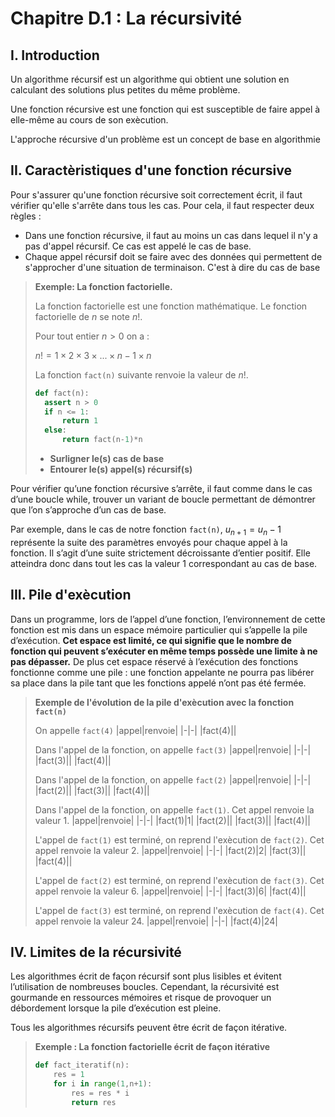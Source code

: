 # Chapitre D.1 : La récursivité
## I. Introduction
Un algorithme récursif <span class="caché">est un algorithme qui obtient une solution en calculant des solutions plus petites du même problème.</span>

Une fonction récursive <span class="caché">est une fonction qui est susceptible de faire appel à elle-même au cours de son exècution.</span>

L'approche récursive d'un problème est un concept de base en algorithmie

## II. Caractèristiques d'une fonction récursive
Pour s'assurer qu'une fonction récursive soit correctement écrit, il faut vérifier qu'elle s'arrête dans tous les cas. Pour cela, il faut respecter deux règles : 
- Dans une fonction récursive, il faut au moins un cas dans lequel <span class="caché">il n'y a pas d'appel récursif</span>. Ce cas est appelé <span class="caché">le cas de base</span>.
- Chaque appel récursif doit se faire avec des données qui permettent de <span class="caché">s'approcher d'une situation de terminaison</span>. C'est à dire du <span class="caché">cas de base</span>
> **Exemple: La fonction factorielle.**
>
> La fonction factorielle est une fonction mathématique. Le fonction factorielle de $n$ se note $n!$.
>
> Pour tout entier $n>0$ on a :
> 
> $n! = 1 \times 2 \times 3 \times ... \times n-1 \times n$
>
> La fonction ```fact(n)``` suivante renvoie la valeur de $n!$.
> ```python
> def fact(n):
>   assert n > 0
>   if n <= 1: 
>       return 1
>   else:
>       return fact(n-1)*n
>```
> - **Surligner le(s) cas de base**
> - **Entourer le(s) appel(s) récursif(s)**

Pour vérifier qu’une fonction récursive s’arrête, il faut comme dans le cas d’une boucle while, trouver un variant de boucle permettant de démontrer que l’on s’approche d’un cas de base. 

Par exemple, dans le cas de notre fonction ```fact(n)```, <span class="caché"> $u_{n+1} = u_{n}-1$ représente la suite des paramètres envoyés pour chaque appel à la fonction. Il s’agit d’une suite strictement décroissante d’entier positif. Elle atteindra donc dans tout les cas la valeur 1 correspondant au cas de base.</span>

## III. Pile d'exècution
Dans un programme, lors de l’appel d’une fonction, l’environnement de cette fonction est mis dans un
espace mémoire particulier qui s’appelle la pile d’exécution. **Cet espace est limité, ce qui signifie que le nombre de fonction qui peuvent s’exécuter en même temps possède une limite à ne pas dépasser.** De plus cet espace réservé à l’exécution des fonctions fonctionne comme une pile : une fonction appelante ne pourra pas libérer sa place dans la pile tant que les fonctions appelé n’ont pas été fermée.
> **Exemple de l'évolution de la pile d'exècution avec la fonction ```fact(n)```**
>
> On appelle ```fact(4)```
> |appel|renvoie|
> |-|-|
> |fact(4)||
>
> Dans l'appel de la fonction, on appelle ```fact(3)```
> |appel|renvoie|
> |-|-|
> |fact(3)||
> |fact(4)||
>
> Dans l'appel de la fonction, on appelle ```fact(2)```
> |appel|renvoie|
> |-|-|
> |fact(2)||
> |fact(3)||
> |fact(4)||
>
> Dans l'appel de la fonction, on appelle ```fact(1)```. Cet appel renvoie la valeur 1.
> |appel|renvoie|
> |-|-|
> |fact(1)|1|
> |fact(2)||
> |fact(3)||
> |fact(4)||
>
> L'appel de ```fact(1)``` est terminé, on reprend l'exècution de ```fact(2)```. Cet appel renvoie la valeur 2.
> |appel|renvoie|
> |-|-|
> |fact(2)|2|
> |fact(3)||
> |fact(4)||
>
> L'appel de ```fact(2)``` est terminé, on reprend l'exècution de ```fact(3)```. Cet appel renvoie la valeur 6.
> |appel|renvoie|
> |-|-|
> |fact(3)|6|
> |fact(4)||
>
> L'appel de ```fact(3)``` est terminé, on reprend l'exècution de ```fact(4)```. Cet appel renvoie la valeur 24.
> |appel|renvoie|
> |-|-|
> |fact(4)|24|

## IV. Limites de la récursivité
Les algorithmes écrit de façon récursif sont plus lisibles et évitent l’utilisation de nombreuses boucles. Cependant, la récursivité est gourmande en ressources mémoires et risque de provoquer un débordement lorsque la pile d’exécution est pleine.

Tous les algorithmes récursifs peuvent être écrit de façon itérative.

> **Exemple : La fonction factorielle écrit de façon itérative**
> ```python
> def fact_iteratif(n):
>     res = 1
>     for i in range(1,n+1):
>         res = res * i
>         return res
>```